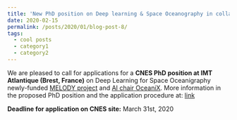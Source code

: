 ```yaml
---
title: 'New PhD position on Deep learning & Space Oceanography in collaboration with CNES'
date: 2020-02-15
permalink: /posts/2020/01/blog-post-8/
tags:
  - cool posts
  - category1
  - category2
---
```


We are pleased to call for applications for a **CNES PhD position at IMT Atlantique (Brest, France)** on Deep Learning 
for Space Oceanigraphy newly-funded <a href="https://rfablet.github.io/projects/2019-melody"> MELODY project</a> and 
<a href="https://rfablet.github.io/projects/2019-oceanix"> AI chair OceaniX</a>. More information in the proposed PhD position and the application procedure at: 
<a href="https://recrutement.cnes.fr/en/annonce/899896-200-end-to-end-learning-of-geophysically-sound-cnn-representations-29200-brest"> link</a>

**Deadline for application on CNES site:** March 31st, 2020

